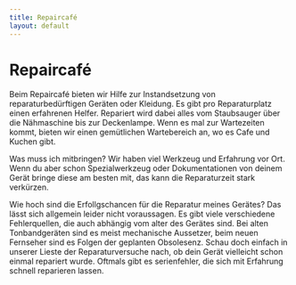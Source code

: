 ```yaml
---
title: Repaircafé
layout: default
---
```

Repaircafé
==========

Beim Repaircafé bieten wir Hilfe zur Instandsetzung von reparaturbedürftigen Geräten oder Kleidung. Es gibt pro Reparaturplatz einen erfahrenen Helfer. Repariert wird dabei alles vom Staubsauger über die Nähmaschine bis zur Deckenlampe. Wenn es mal zur Wartezeiten kommt, bieten wir einen gemütlichen Wartebereich an, wo es Cafe und Kuchen gibt.

Was muss ich mitbringen?
Wir haben viel Werkzeug und Erfahrung vor Ort. Wenn du aber schon Spezialwerkzeug oder Dokumentationen von deinem Gerät bringe diese am besten mit, das kann die Reparaturzeit stark verkürzen.


Wie hoch sind die Erfollgschancen für die Reparatur meines Gerätes?
Das lässt sich allgemein leider nicht voraussagen. Es gibt viele verschiedene Fehlerquellen, die auch abhängig vom alter des Gerätes sind. Bei alten Tonbandgeräten sind es meist mechanische Aussetzer, beim neuen Fernseher sind es Folgen der geplanten  Obsolesenz. Schau doch einfach in unserer Lieste der Reparaturversuche nach, ob dein Gerät vielleicht schon einmal repariert wurde. Oftmals gibt es serienfehler, die sich mit Erfahrung schnell reparieren lassen.
